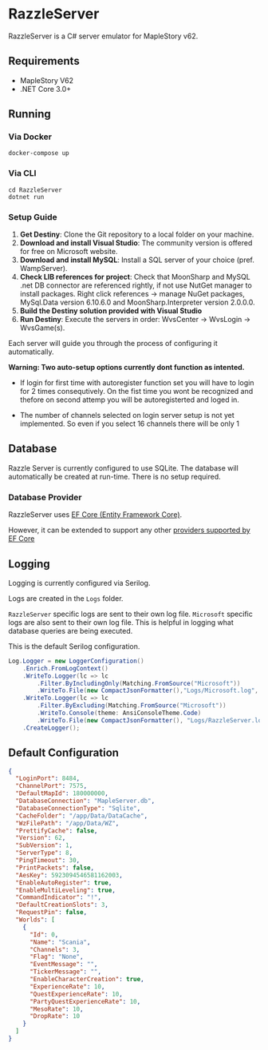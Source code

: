 # RazzleServer

RazzleServer is a C# server emulator for MapleStory v62.

## Requirements
- MapleStory V62
- .NET Core 3.0+


## Running

### Via Docker
```
docker-compose up
```

### Via CLI
```
cd RazzleServer
dotnet run
```

### Setup Guide
1. **Get Destiny**: Clone the Git repository to a local folder on your machine.
2. **Download and install Visual Studio**: The community version is offered for free on Microsoft website.
3. **Download and install MySQL**: Install a SQL server of your choice (pref. WampServer).
4. **Check LIB references for project**: Check that MoonSharp and MySQL .net DB connector are referenced rightly, if not use NutGet manager to install packages. Right click references -> manage NuGet packages, MySql.Data version 6.10.6.0 and MoonSharp.Interpreter version 2.0.0.0.  
4. **Build the Destiny solution provided with Visual Studio**
5. **Run Destiny**: Execute the servers in order: WvsCenter -> WvsLogin -> WvsGame(s).

Each server will guide you through the process of configuring it automatically.

**Warning: Two auto-setup options currently dont function as intented.**
- If login for first time with autoregister function set you will have to login for 2 times consequtively. On the fist time you wont be recognized and thefore on second attemp you will be autoregisterted and loged in.

- The number of channels selected on login server setup is not yet implemented. So even if you select 16 channels there will be only 1


## Database

Razzle Server is currently configured to use SQLite. The database will automatically be created at run-time. There is no setup required.


### Database Provider

RazzleServer uses [EF Core (Entity Framework Core)](https://docs.microsoft.com/en-us/ef/core/). 

However, it can be extended to support any other [providers supported by EF Core](https://docs.microsoft.com/en-us/ef/core/providers/)

## Logging

Logging is currently configured via Serilog.

Logs are created in the `Logs` folder. 

`RazzleServer` specific logs are sent to their own log file.
`Microsoft` specific logs are also sent to their own log file. This is helpful in logging what database queries are being executed.


This is the default Serilog configuration.
```C#
Log.Logger = new LoggerConfiguration()
    .Enrich.FromLogContext()
    .WriteTo.Logger(lc => lc
        .Filter.ByIncludingOnly(Matching.FromSource("Microsoft"))
        .WriteTo.File(new CompactJsonFormatter(),"Logs/Microsoft.log", rollingInterval: RollingInterval.Day))
    .WriteTo.Logger(lc => lc
        .Filter.ByExcluding(Matching.FromSource("Microsoft"))
        .WriteTo.Console(theme: AnsiConsoleTheme.Code)
        .WriteTo.File(new CompactJsonFormatter(), "Logs/RazzleServer.log", rollingInterval: RollingInterval.Day))
    .CreateLogger();
```


## Default Configuration

```json
{
  "LoginPort": 8484,
  "ChannelPort": 7575,
  "DefaultMapId": 180000000,
  "DatabaseConnection": "MapleServer.db",
  "DatabaseConnectionType": "Sqlite",
  "CacheFolder": "/app/Data/DataCache",		
  "WzFilePath": "/app/Data/WZ",
  "PrettifyCache": false,
  "Version": 62,
  "SubVersion": 1,
  "ServerType": 8,
  "PingTimeout": 30,
  "PrintPackets": false,
  "AesKey": 5923094546581162003,
  "EnableAutoRegister": true,
  "EnableMultiLeveling": true,
  "CommandIndicator": "!",
  "DefaultCreationSlots": 3,
  "RequestPin": false,
  "Worlds": [
    {
      "Id": 0,
      "Name": "Scania",
      "Channels": 3,
      "Flag": "None",
      "EventMessage": "",
      "TickerMessage": "",
      "EnableCharacterCreation": true,
      "ExperienceRate": 10,
      "QuestExperienceRate": 10,
      "PartyQuestExperienceRate": 10,
      "MesoRate": 10,
      "DropRate": 10
    }
  ]
}

```